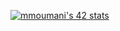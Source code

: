 [![mmoumani's 42 stats](https://badge.mediaplus.ma/greenbinary/mmoumani)](https://github.com/Mustapha-Moumanis)
